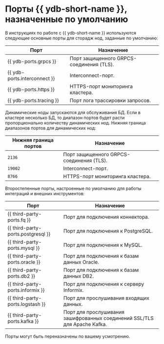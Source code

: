 # Порты {{ ydb-short-name }}, назначенные по умолчанию

В инструкциях по работе с {{ ydb-short-name }} используются следующие основные порты для сторадж нод, заданные по умолчанию:

| Порт                         | Назначение                               |
|------------------------------|------------------------------------------|
| {{ ydb-ports.grpcs }}        | Порт защищенного GRPCS-соединения (TLS). |
| {{ ydb-ports.interconnect }} | Interconnect-порт.                       |
| {{ ydb-ports.https }}        | HTTPS-порт мониторинга кластера.         |
| {{ ydb-ports.tracing }}      | Порт лога трассировки запросов.          |

Динамические ноды запускаются для обслуживания БД. Если в кластере несколько БД, то диапазон портов будет расти пропорционально количеству динамических нод. Нижняя граница диапазонов портов для динамических нод: 

| Нижняя граница портов | Назначение                               |
|-----------------------|------------------------------------------|
| `2136`                | Порт защищенного GRPCS-соединения (TLS). |
| `19002`               | Interconnect-порт.                       |
| `8766`                | HTTPS-порт мониторинга кластера.         |

Второстепенные порты, настроенные по умолчанию для работы интеграций и внешних инструментов:

| Порт                               | Назначение                                  |
|------------------------------------|---------------------------------------------|
| {{ third-party-ports.fq }}         | Порт для подключения коннектора.            |
| {{ third-party-ports.postgresql }} | Порт для подключения к PostgreSQL.          |
| {{ third-party-ports.mysql }}      | Порт для подключения к MySQL.               |
| {{ third-party-ports.oracle }}     | Порт для подключения к базам данных Oracle. |
| {{ third-party-ports.db2 }}        | Порт для подключения к базам данных DB2.    |
| {{ third-party-ports.informix }}   | Порт для подключения к серверу Informix.    |
| {{ third-party-ports.logstash }}   | Порт для прослушивания входящих данных.     |
| {{ third-party-ports.kafka }}      | Порт для прослушивания зашифрованных соединений SSL/TLS для Apache Kafka. |

Порты могут быть переназначены по вашему усмотрению.